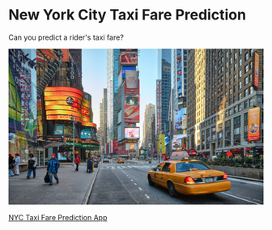 # New York City Taxi Fare Prediction
Can you predict a rider's taxi fare?

![NYC Taxi](images/NYCTaxi.jpg)

<a href="https://victorbnnt.github.io/NYCTaxiFare/" target="_blank">NYC Taxi Fare Prediction App</a>
